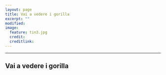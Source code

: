 ```yaml
---
layout: page
title: Vai a vedere i gorilla
excerpt: ""
modified: 
image:
  feature: tin3.jpg
  credit: 
  creditlink: 
---
```


---

## Vai a vedere i gorilla

